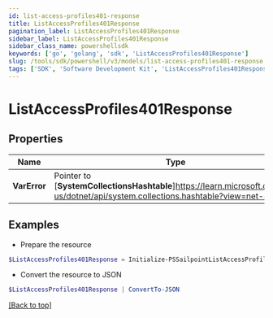 ```yaml
---
id: list-access-profiles401-response
title: ListAccessProfiles401Response
pagination_label: ListAccessProfiles401Response
sidebar_label: ListAccessProfiles401Response
sidebar_class_name: powershellsdk
keywords: ['go', 'golang', 'sdk', 'ListAccessProfiles401Response'] 
slug: /tools/sdk/powershell/v3/models/list-access-profiles401-response
tags: ['SDK', 'Software Development Kit', 'ListAccessProfiles401Response']
---
```



# ListAccessProfiles401Response

## Properties

Name | Type | Description | Notes
------------ | ------------- | ------------- | -------------
**VarError** |  Pointer to [**SystemCollectionsHashtable**]https://learn.microsoft.com/en-us/dotnet/api/system.collections.hashtable?view=net-8.0 | A message describing the error | [optional] 

## Examples

- Prepare the resource
```powershell
$ListAccessProfiles401Response = Initialize-PSSailpointListAccessProfiles401Response  -VarError JWT validation failed: JWT is expired
```

- Convert the resource to JSON
```powershell
$ListAccessProfiles401Response | ConvertTo-JSON
```


[[Back to top]](#) 

